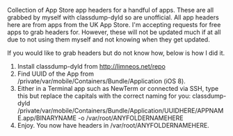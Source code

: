 Collection of App Store app headers for a handful of apps. These are all grabbed by myself with classdump-dyld so are unofficial. All app headers here are from apps from the UK App Store. I'm accepting requests for free apps to grab headers for. However, these will not be updated much if at all due to not using them myself and not knowing when they get updated.

If you would like to grab headers but do not know how, below is how I did it.
1. Install classdump-dyld from http://limneos.net/repo
2. Find UUID of the App from /private/var/mobile/Containers/Bundle/Application (iOS 8).
3. Either in a Terminal app such as NewTerm or connected via SSH, type this but replace the capitals with the correct naming for you: classdump-dyld /private/var/mobile/Containers/Bundle/Application/UUIDHERE/APPNAME.app/BINARYNAME -o /var/root/ANYFOLDERNAMEHERE
4. Enjoy. You now have headers in /var/root/ANYFOLDERNAMEHERE.
